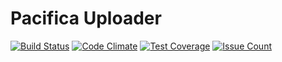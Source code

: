 # Pacifica Uploader
[![Build Status](https://travis-ci.org/EMSL-MSC/pacifica-uploader.svg?branch=master)](https://travis-ci.org/EMSL-MSC/pacifica-uploader)
[![Code Climate](https://codeclimate.com/github/EMSL-MSC/pacifica-uploader/badges/gpa.svg)](https://codeclimate.com/github/EMSL-MSC/pacifica-uploader)
[![Test Coverage](https://codeclimate.com/github/EMSL-MSC/pacifica-uploader/badges/coverage.svg)](https://codeclimate.com/github/EMSL-MSC/pacifica-uploader/coverage)
[![Issue Count](https://codeclimate.com/github/EMSL-MSC/pacifica-uploader/badges/issue_count.svg)](https://codeclimate.com/github/EMSL-MSC/pacifica-uploader)
